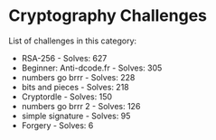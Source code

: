 # Cryptography Challenges

List of challenges in this category:

- RSA-256 - Solves: 627
- Beginner: Anti-dcode.fr - Solves: 305
- numbers go brrr - Solves: 228
- bits and pieces - Solves: 218
- Cryptordle - Solves: 150
- numbers go brrr 2 - Solves: 126
- simple signature - Solves: 95
- Forgery - Solves: 6

